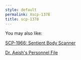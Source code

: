 ```yaml
---
style: default
permalink: Xscp-1378
title: scp-1378
---
```

You may also like:

[SCP-1966: Sentient Body Scanner](http://scp-wiki.net/scp-1966)

[Dr. Aeish's Personnel File](http://scp-wiki.net/dr-aeish-s-personnel-file)
